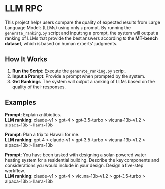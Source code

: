 # LLM RPC

This project helps users compare the quality of expected results from Large Language Models (LLMs) using only a prompt. By running the `generate_ranking.py` script and inputting a prompt, the system will output a ranking of LLMs that provide the best answers according to the **MT-bench dataset**, which is based on human experts' judgments.



## How It Works
1. **Run the Script**: Execute the `generate_ranking.py` script.
2. **Input a Prompt**: Provide a prompt when prompted by the system.
3. **Get Rankings**: The system will output a ranking of LLMs based on the quality of their responses.


## Examples

**Prompt**: Explain antibiotics.  
**LLM ranking**: claude-v1 > gpt-4 > gpt-3.5-turbo > vicuna-13b-v1.2 > alpaca-13b > llama-13b  

**Prompt**: Plan a trip to Hawaii for me.  
**LLM ranking**: gpt-4 > claude-v1 > gpt-3.5-turbo > vicuna-13b-v1.2 > alpaca-13b > llama-13b  

**Prompt**: You have been tasked with designing a solar-powered water heating system for a residential building. Describe the key components and considerations you would include in your design. Design a five-step workflow.  
**LLM ranking**: claude-v1 > gpt-4 > vicuna-13b-v1.2 > gpt-3.5-turbo > alpaca-13b > llama-13b  
